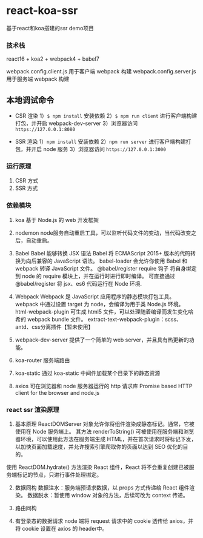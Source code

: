 # react-koa-ssr
基于react和koa搭建的ssr demo项目
### 技术栈
react16 + koa2 + webpack4 + babel7

webpack.config.client.js 用于客户端 webpack 构建
webpack.config.server.js 用于服务端 webpack 构建

## 本地调试命令
- CSR 渲染
1）`$ npm install` 安装依赖
2）`$ npm run client` 进行客户端构建打包，并开启 webpack-dev-server
3）浏览器访问 `https://127.0.0.1:8080`

- SSR 渲染
1）`npm install` 安装依赖
2）`npm run server` 进行客户端构建打包，并开启 node 服务
3）浏览器访问 `https://127.0.0.1:3000`

### 运行原理
1. CSR 方式
2. SSR 方式

### 依赖模块
1. koa
基于 Node.js 的 web 开发框架

2. nodemon
node服务自动重启工具，可以监听代码文件的变动，当代码改变之后，自动重启。

3. Babel
Babel 能够转换 JSX 语法
Babel 将 ECMAScript 2015+ 版本的代码转换为向后兼容的 JavaScript 语法。
babel-loader 会允许你使用 Babel 和 webpack 转译 JavaScript 文件。
@babel/register require 钩子 将自身绑定到 node 的 require 模块上，并在运行时进行即时编译。
可直接通过 @babel/register 将 jsx、es6 代码运行在 Node 环境.

4. Webpack
Webpack 是 JavaScript 应用程序的静态模块打包工具。
webpack 中通过设置 target 为 node，会编译为用于类 Node.js 环境。
html-webpack-plugin 可生成 html5 文件，可以处理随着编译而发生变化哈希的 webpack bundle 文件。
extract-text-webpack-plugin：scss、antd、css分离插件【暂未使用】

5. webpack-dev-server
提供了一个简单的 web server，并且具有热更新的功能。

6. koa-router
服务端路由

7. koa-static
通过 koa-static 中间件加载某个目录下的静态资源

8. axios
可在浏览器和 node 服务器运行的 http 请求库
Promise based HTTP client for the browser and node.js

### react ssr 渲染原理
1. 基本原理
ReactDOMServer 对象允许你将组件渲染成静态标记。通常，它被使用在 Node 服务端上。
其方法 renderToString() 可被使用在服务端和浏览器环境，可以使用此方法在服务端生成 HTML，并在首次请求时将标记下发，以加快页面加载速度，并允许搜索引擎爬取你的页面以达到 SEO 优化的目的。

使用 ReactDOM.hydrate() 方法渲染 React 组件，React 将不会重复创建已被服务端标记的节点，只进行事件处理绑定。

2. 数据同构
数据注水：服务端预请求数据，以 props 方式传递给 React 组件渲染。
数据脱水：暂使用 window 对象的方法，后续可改为 context 传递。

3. 路由同构

4. 有登录态的数据请求
node 端将 request 请求中的 cookie 透传给 axios，并将 cookie 设置在 axios 的 header中。